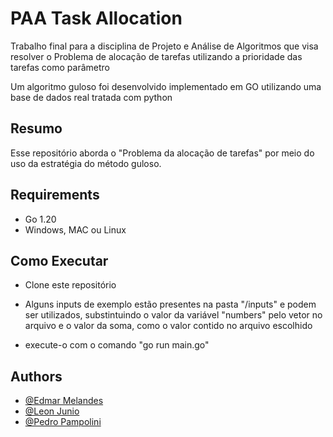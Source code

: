 # PAA Task Allocation

Trabalho final para a disciplina de Projeto e Análise de Algoritmos que visa resolver o Problema de alocação de tarefas utilizando a prioridade das tarefas como parâmetro

Um algoritmo guloso foi desenvolvido implementado em GO utilizando uma base de dados real tratada com python

## Resumo

Esse repositório aborda o "Problema da alocação de tarefas" por meio do uso da estratégia do método guloso. 

## Requirements

- Go 1.20
- Windows, MAC ou Linux


## Como Executar

- Clone este repositório

- Alguns inputs de exemplo estão presentes na pasta "/inputs" e podem ser utilizados, substintuindo o valor da variável "numbers" pelo vetor no arquivo e o valor da soma, como o valor contido no arquivo escolhido

- execute-o com o comando "go run main.go"

## Authors

- [@Edmar Melandes](https://www.github.com/Lexizz7)
- [@Leon Junio](https://www.github.com/leon-junio)
- [@Pedro Pampolini](https://www.github.com/pedropampolini)
